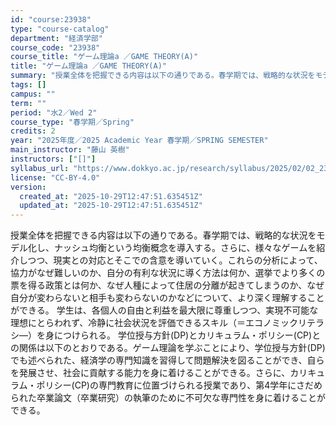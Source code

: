```yaml
---
id: "course:23938"
type: "course-catalog"
department: "経済学部"
course_code: "23938"
course_title: "ゲーム理論a ／GAME THEORY(A)"
title: "ゲーム理論a ／GAME THEORY(A)"
summary: "授業全体を把握できる内容は以下の通りである。春学期では、戦略的な状況をモデル化し、ナッシュ均衡という均衡概念を導入する。さらに、様々なゲームを紹介しつつ、現実との対応とそこでの含意を導いていく。これらの分析によって、協力がなぜ難しいのか、自…"
tags: []
campus: ""
term: ""
period: "水2／Wed 2"
course_type: "春学期／Spring"
credits: 2
year: "2025年度／2025 Academic Year 春学期／SPRING SEMESTER"
main_instructor: "藤山 英樹"
instructors: ["[]"]
syllabus_url: "https://www.dokkyo.ac.jp/research/syllabus/2025/02/02_23938_ja_JP.html"
license: "CC-BY-4.0"
version:
  created_at: "2025-10-29T12:47:51.635451Z"
  updated_at: "2025-10-29T12:47:51.635451Z"
---
```

授業全体を把握できる内容は以下の通りである。春学期では、戦略的な状況をモデル化し、ナッシュ均衡という均衡概念を導入する。さらに、様々なゲームを紹介しつつ、現実との対応とそこでの含意を導いていく。これらの分析によって、協力がなぜ難しいのか、自分の有利な状況に導く方法は何か、選挙でより多くの票を得る政策とは何か、なぜ人種によって住居の分離が起きてしまうのか、なぜ自分が変わらないと相手も変わらないのかなどについて、より深く理解することができる。 学生は、各個人の自由と利益を最大限に尊重しつつ、実現不可能な理想にとらわれず、冷静に社会状況を評価できるスキル（＝エコノミックリテラシ―）を身につけられる。 学位授与方針(DP)とカリキュラム・ポリシー(CP)との関係は以下のとおりである。ゲーム理論を学ぶことにより、学位授与方針(DP)でも述べられた、経済学の専門知識を習得して問題解決を図ることができ、自らを発展させ、社会に貢献する能力を身に着けることができる。さらに、カリキュラム・ポリシー(CP)の専門教育に位置づけられる授業であり、第4学年にさだめられた卒業論文（卒業研究）の執筆のために不可欠な専門性を身に着けることができる。
